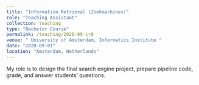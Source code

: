 ```yaml
---
title: "Information Retrieval (Zoekmachines)"
role: "Teaching Assistant"
collection: teaching
type: "Bachelor Course"
permalink: /teaching/2020-09-ir0
venue: " University of Amsterdam, Informatics Institute "
date: "2020-09-01"
location: "Amsterdam, Netherlands"
---
```


My role is to design the final search engine project, prepare pipeline code, grade, and answer students’ questions.